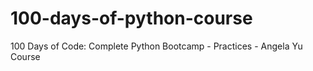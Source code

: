 # 100-days-of-python-course
100 Days of Code: Complete Python Bootcamp - Practices - Angela Yu Course
